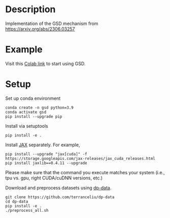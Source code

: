
# Description 
Implementation of the GSD mechanism from https://arxiv.org/abs/2306.03257


# Example 

Visit this [Colab link](https://colab.research.google.com/drive/1t49XFG51pmcIsRqAhF_veHbrbfrVZBuy?usp=sharing) to
start using GSD.


# Setup

Set up conda environment
````
conda create -n gsd python=3.9
conda activate gsd
pip install --upgrade pip
````

Install via setuptools
````
pip install -e .
````

Install [JAX](https://github.com/google/jax#installation) separately. For example,
````
pip install --upgrade "jax[cuda]" -f https://storage.googleapis.com/jax-releases/jax_cuda_releases.html
pip install jaxlib==0.4.11 --upgrade
````
Please make sure that the command you execute matches your system (i.e., tpu vs. gpu, right CUDA/cuDNN versions, etc.)

Download and preprocess datasets using [dp-data](https://github.com/terranceliu/dp-data).
````
git clone https://github.com/terranceliu/dp-data
cd dp-data
pip install -e .
./preprocess_all.sh
````
